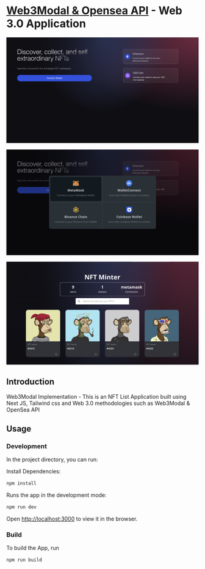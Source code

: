 # [Web3Modal & Opensea API](https://nft-minter-henna.vercel.app/) - Web 3.0 Application

![Image1](https://github.com/kalibani/NFT-minter/blob/main/assets/images/Image1.png)

![Image2](https://github.com/kalibani/NFT-minter/blob/main/assets/images/Image2.png)

![Image3](https://github.com/kalibani/NFT-minter/blob/main/assets/images/Image3.png)

## Introduction

Web3Modal Implementation - This is an NFT List Application built using Next JS, Tailwind css and Web 3.0 methodologies such as Web3Modal & OpenSea API

## Usage

### Development

In the project directory, you can run:

Install Dependencies:

```bash
npm install
```

Runs the app in the development mode:

```bash
npm run dev
```

Open [http://localhost:3000](http://localhost:3000) to view it in the browser.

### Build

To build the App, run

```bash
npm run build
```
